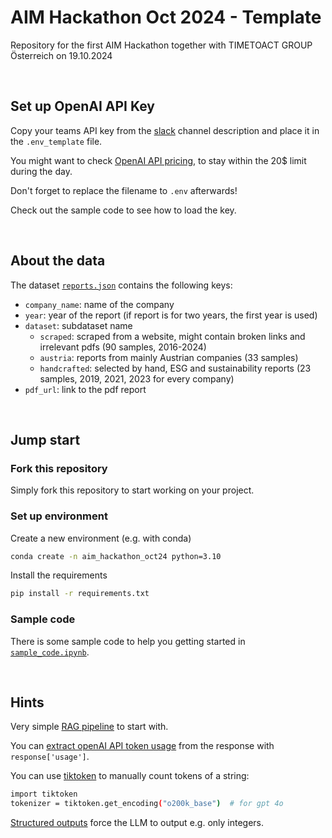 # AIM Hackathon Oct 2024 - Template
Repository for the first AIM Hackathon together with TIMETOACT GROUP Österreich on 19.10.2024

<br>

## Set up OpenAI API Key
Copy your teams API key from the [slack](https://join.slack.com/t/aim-ai-impact-mission/shared_invite/zt-2sfahg4h1-Pb7~Ft4ZITZKGAHihEK6QQ) channel description and place it in the `.env_template` file.

You might want to check [OpenAI API pricing](https://openai.com/api/pricing/), to stay within the 20$ limit during the day.

Don't forget to replace the filename to `.env` afterwards!

Check out the sample code to see how to load the key.

<br>

## About the data
The dataset [`reports.json`](data/reports.json) contains the following keys:
- `company_name`: name of the company
- `year`: year of the report (if report is for two years, the first year is used)
- `dataset`: subdataset name
    - `scraped`: scraped from a website, might contain broken links and irrelevant pdfs (90 samples, 2016-2024)
    - `austria`: reports from mainly Austrian companies (33 samples)
    - `handcrafted`: selected by hand, ESG and sustainability reports (23 samples, 2019, 2021, 2023 for every company)
- `pdf_url`: link to the pdf report

<br>

## Jump start
### Fork this repository
Simply fork this repository to start working on your project.

### Set up environment
Create a new environment (e.g. with conda)
```bash
conda create -n aim_hackathon_oct24 python=3.10
```

Install the requirements
```bash
pip install -r requirements.txt
```

### Sample code
There is some sample code to help you getting started in [`sample_code.ipynb`](sample_code.ipynb).

<br>

## Hints
Very simple [RAG pipeline](https://medium.com/@ahmed.mohiuddin.architecture/using-ai-to-chat-with-your-documents-leveraging-langchain-faiss-and-openai-3281acfcc4e9) to start with.

You can [extract openAI API token usage](https://help.openai.com/en/articles/6614209-how-do-i-check-my-token-usage) from the response with `response['usage']`.

You can use [tiktoken](https://cookbook.openai.com/examples/how_to_count_tokens_with_tiktoken) to manually count tokens of a string:
```bash
import tiktoken
tokenizer = tiktoken.get_encoding("o200k_base")  # for gpt 4o
```

[Structured outputs](https://platform.openai.com/docs/guides/structured-outputs/introduction) force the LLM to output e.g. only integers.

<br>
